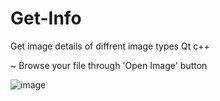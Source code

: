 # Get-Info
Get image details of diffrent image types
Qt
c++


~ Browse your file through 'Open Image' button

![image](https://user-images.githubusercontent.com/12136571/46522380-3ee02680-c8a0-11e8-8fe6-96d7cde9837b.png)
